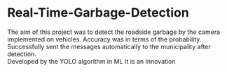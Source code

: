 # Real-Time-Garbage-Detection
The aim of this project was to detect the roadside garbage by the camera implemented  on vehicles. 
Accuracy was in terms of the probability. 
Successfully sent the  messages automatically to the municipality after detection.  
Developed by the YOLO algorithm in ML
It is an Innovation

